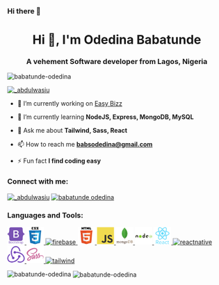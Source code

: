 ### Hi there 👋

<h1 align="center">Hi 👋, I'm Odedina Babatunde</h1>
<h3 align="center">A vehement Software developer from Lagos, Nigeria</h3>

<p align="left"> <img src="https://komarev.com/ghpvc/?username=babatunde-odedina&label=Profile%20views&color=0e75b6&style=flat" alt="babatunde-odedina" /> </p>

<p align="left"> <a href="https://twitter.com/_abdulwasiu" target="blank"><img src="https://img.shields.io/twitter/follow/_abdulwasiu?logo=twitter&style=for-the-badge" alt="_abdulwasiu" /></a> </p>

- 🔭 I’m currently working on [Easy Bizz](https://github.com/rasheedalt/eazy-bizz)

- 🌱 I’m currently learning **NodeJS, Express, MongoDB, MySQL**

- 💬 Ask me about **Tailwind, Sass, React**

- 📫 How to reach me **babsodedina@gmail.com**

- ⚡ Fun fact **I find coding easy**

<h3 align="left">Connect with me:</h3>
<p align="left">
<a href="https://twitter.com/_abdulwasiu" target="blank"><img align="center" src="https://raw.githubusercontent.com/rahuldkjain/github-profile-readme-generator/master/src/images/icons/Social/twitter.svg" alt="_abdulwasiu" height="30" width="40" /></a>
<a href="https://linkedin.com/in/babatunde odedina" target="blank"><img align="center" src="https://raw.githubusercontent.com/rahuldkjain/github-profile-readme-generator/master/src/images/icons/Social/linked-in-alt.svg" alt="babatunde odedina" height="30" width="40" /></a>
</p>

<h3 align="left">Languages and Tools:</h3>
<p align="left"> <a href="https://getbootstrap.com" target="_blank" rel="noreferrer"> <img src="https://raw.githubusercontent.com/devicons/devicon/master/icons/bootstrap/bootstrap-plain-wordmark.svg" alt="bootstrap" width="40" height="40"/> </a> <a href="https://www.w3schools.com/css/" target="_blank" rel="noreferrer"> <img src="https://raw.githubusercontent.com/devicons/devicon/master/icons/css3/css3-original-wordmark.svg" alt="css3" width="40" height="40"/> </a> <a href="https://firebase.google.com/" target="_blank" rel="noreferrer"> <img src="https://www.vectorlogo.zone/logos/firebase/firebase-icon.svg" alt="firebase" width="40" height="40"/> </a> <a href="https://www.w3.org/html/" target="_blank" rel="noreferrer"> <img src="https://raw.githubusercontent.com/devicons/devicon/master/icons/html5/html5-original-wordmark.svg" alt="html5" width="40" height="40"/> </a> <a href="https://developer.mozilla.org/en-US/docs/Web/JavaScript" target="_blank" rel="noreferrer"> <img src="https://raw.githubusercontent.com/devicons/devicon/master/icons/javascript/javascript-original.svg" alt="javascript" width="40" height="40"/> </a> <a href="https://www.mongodb.com/" target="_blank" rel="noreferrer"> <img src="https://raw.githubusercontent.com/devicons/devicon/master/icons/mongodb/mongodb-original-wordmark.svg" alt="mongodb" width="40" height="40"/> </a> <a href="https://nodejs.org" target="_blank" rel="noreferrer"> <img src="https://raw.githubusercontent.com/devicons/devicon/master/icons/nodejs/nodejs-original-wordmark.svg" alt="nodejs" width="40" height="40"/> </a> <a href="https://reactjs.org/" target="_blank" rel="noreferrer"> <img src="https://raw.githubusercontent.com/devicons/devicon/master/icons/react/react-original-wordmark.svg" alt="react" width="40" height="40"/> </a> <a href="https://reactnative.dev/" target="_blank" rel="noreferrer"> <img src="https://reactnative.dev/img/header_logo.svg" alt="reactnative" width="40" height="40"/> </a> <a href="https://redux.js.org" target="_blank" rel="noreferrer"> <img src="https://raw.githubusercontent.com/devicons/devicon/master/icons/redux/redux-original.svg" alt="redux" width="40" height="40"/> </a> <a href="https://sass-lang.com" target="_blank" rel="noreferrer"> <img src="https://raw.githubusercontent.com/devicons/devicon/master/icons/sass/sass-original.svg" alt="sass" width="40" height="40"/> </a> <a href="https://tailwindcss.com/" target="_blank" rel="noreferrer"> <img src="https://www.vectorlogo.zone/logos/tailwindcss/tailwindcss-icon.svg" alt="tailwind" width="40" height="40"/> </a> </p>

<p><img align="left" src="https://github-readme-stats.vercel.app/api/top-langs?username=babatunde-odedina&show_icons=true&locale=en&layout=compact" alt="babatunde-odedina" /></p>

<p>&nbsp;<img align="center" src="https://github-readme-stats.vercel.app/api?username=babatunde-odedina&show_icons=true&locale=en" alt="babatunde-odedina" /></p>
